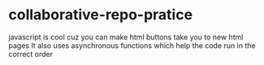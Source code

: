 # collaborative-repo-pratice

javascript is cool cuz you can make html buttons take you to new html pages
It also uses asynchronous functions which help the code run in the correct order
